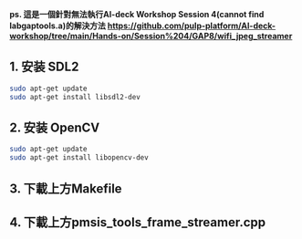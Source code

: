 **ps. 這是一個針對無法執行AI-deck Workshop Session 4(cannot find labgaptools.a)的解決方法 
https://github.com/pulp-platform/AI-deck-workshop/tree/main/Hands-on/Session%204/GAP8/wifi_jpeg_streamer**

## 1. 安装 SDL2
```bash
sudo apt-get update
sudo apt-get install libsdl2-dev
```
## 2. 安装 OpenCV
```bash
sudo apt-get update
sudo apt-get install libopencv-dev
```
## 3. 下載上方Makefile

## 4. 下載上方pmsis_tools_frame_streamer.cpp
